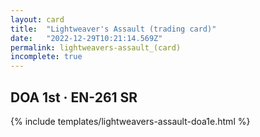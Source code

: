 ```yaml
---
layout: card
title:  "Lightweaver's Assault (trading card)"
date:   "2022-12-29T10:21:14.569Z"
permalink: lightweavers-assault_(card)
incomplete: true
---
```


## DOA 1st &middot; EN-261 SR

{% include templates/lightweavers-assault-doa1e.html %}

